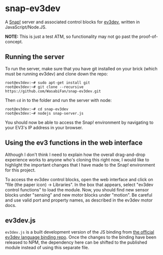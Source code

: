 snap-ev3dev
===========
A [Snap!](http://snap.berkeley.edu/) server and associated control blocks for [ev3dev](http://www.ev3dev.org/), written in JavaScript/Node.JS.

**NOTE:** This is just a test ATM, so functionality may not go past the proof-of-concept.

Running the server
---
To run the server, make sure that you have git installed on your brick (which must be running ev3dev) and clone down the repo:
```
root@ev3dev:~# sudo apt-get install git
root@ev3dev:~# git clone --recursive https://github.com/WasabiFan/snap-ev3dev.git
```
Then `cd` in to the folder and run the server with node:
```
root@ev3dev:~# cd snap-ev3dev
root@ev3dev:~# nodejs snap-server.js
```
You should now be able to access the Snap! environment by navigating to your EV3's IP address in your browser.

Using the ev3 functions in the web interface
---
Although I don't think I need to explain how the overall drag-and-drop experience works to anyone who's cloning this right now, I would like to highlight the important changes that I have made to the Snap! environment for this project.

To access the ev3dev control blocks, open the web interface and click on "file (the paper icon) -> Libraries". In the box that appears, select "ev3dev control functions" to load the module. Now, you should find  new sensor blocks under "sensing" and new motor blocks under "motion".
Be careful and use valid port and property names, as described in the ev3dev motor docs.

ev3dev.js
---
`ev3dev.js` is a built development version of the JS binding from [the official ev3dev language binding repo](https://github.com/ev3dev/ev3dev-lang/). Once the changes to the binding have been released to NPM, the dependency here can be shifted to the published module instead of using this separate file.
